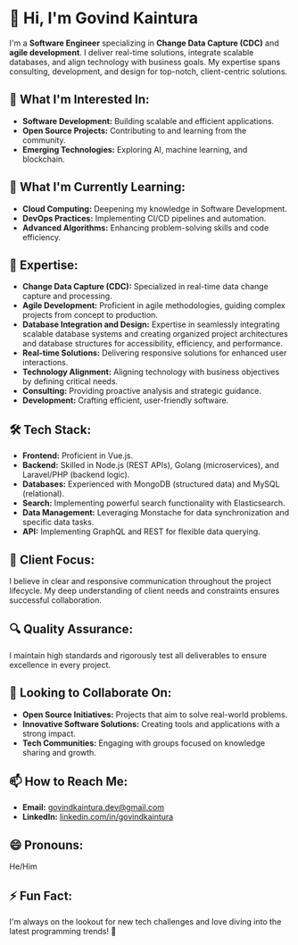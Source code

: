 # 👋 Hi, I'm Govind Kaintura

I'm a **Software Engineer** specializing in **Change Data Capture (CDC)** and **agile development**. I deliver real-time solutions, integrate scalable databases, and align technology with business goals. My expertise spans consulting, development, and design for top-notch, client-centric solutions.

## 👀 What I'm Interested In:
- **Software Development:** Building scalable and efficient applications.
- **Open Source Projects:** Contributing to and learning from the community.
- **Emerging Technologies:** Exploring AI, machine learning, and blockchain.

## 🌱 What I'm Currently Learning:
- **Cloud Computing:** Deepening my knowledge in Software Development.
- **DevOps Practices:** Implementing CI/CD pipelines and automation.
- **Advanced Algorithms:** Enhancing problem-solving skills and code efficiency.

## 💼 Expertise:
- **Change Data Capture (CDC):** Specialized in real-time data change capture and processing.
- **Agile Development:** Proficient in agile methodologies, guiding complex projects from concept to production.
- **Database Integration and Design:** Expertise in seamlessly integrating scalable database systems and creating organized project architectures and database structures for accessibility, efficiency, and performance.
- **Real-time Solutions:** Delivering responsive solutions for enhanced user interactions.
- **Technology Alignment:** Aligning technology with business objectives by defining critical needs.
- **Consulting:** Providing proactive analysis and strategic guidance.
- **Development:** Crafting efficient, user-friendly software.

## 🛠️ Tech Stack:
- **Frontend:** Proficient in Vue.js.
- **Backend:** Skilled in Node.js (REST APIs), Golang (microservices), and Laravel/PHP (backend logic).
- **Databases:** Experienced with MongoDB (structured data) and MySQL (relational).
- **Search:** Implementing powerful search functionality with Elasticsearch.
- **Data Management:** Leveraging Monstache for data synchronization and specific data tasks.
- **API:** Implementing GraphQL and REST for flexible data querying.

## 🤝 Client Focus:
I believe in clear and responsive communication throughout the project lifecycle. My deep understanding of client needs and constraints ensures successful collaboration.

## 🔍 Quality Assurance:
I maintain high standards and rigorously test all deliverables to ensure excellence in every project.

## 💞️ Looking to Collaborate On:
- **Open Source Initiatives:** Projects that aim to solve real-world problems.
- **Innovative Software Solutions:** Creating tools and applications with a strong impact.
- **Tech Communities:** Engaging with groups focused on knowledge sharing and growth.

## 📫 How to Reach Me:
- **Email:** govindkaintura.dev@gmail.com
- **LinkedIn:** [linkedin.com/in/govindkaintura](https://linkedin.com/in/govindkaintura)

## 😄 Pronouns:
He/Him

## ⚡ Fun Fact:
I'm always on the lookout for new tech challenges and love diving into the latest programming trends! 🚀
